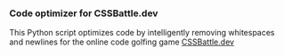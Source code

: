 ### Code optimizer for CSSBattle.dev

This Python script optimizes code by intelligently removing whitespaces and newlines for the online code golfing game [CSSBattle.dev](https://cssbattle.dev/)
